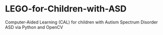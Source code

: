 # LEGO-for-Children-with-ASD
Computer-Aided Learning (CAL) for children with Autism Spectrum Disorder ASD via Python and OpenCV 
